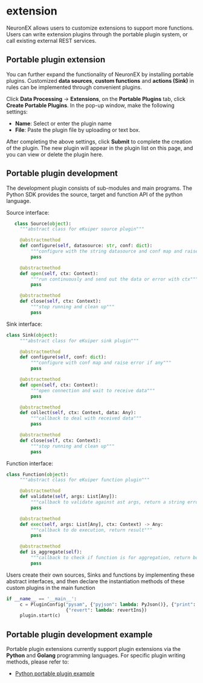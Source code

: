 # extension

NeuronEX allows users to customize extensions to support more functions. Users can write extension plugins through the portable plugin system, or call existing external REST services.


## Portable plugin extension

You can further expand the functionality of NeuronEX by installing portable plugins. Customized **data sources**, **custom functions** and **actions (Sink)** in rules can be implemented through convenient plugins.

Click **Data Processing** -> **Extensions**, on the **Portable Plugins** tab, click **Create Portable Plugins**. In the pop-up window, make the following settings:

- **Name**: Select or enter the plugin name
- **File**: Paste the plugin file by uploading or text box.

After completing the above settings, click **Submit** to complete the creation of the plugin. The new plugin will appear in the plugin list on this page, and you can view or delete the plugin here.

## Portable plugin development

The development plugin consists of sub-modules and main programs. The Python SDK provides the source, target and function API of the python language.

Source interface:

```python
   class Source(object):
     """abstract class for eKuiper source plugin"""

     @abstractmethod
     def configure(self, datasource: str, conf: dict):
         """configure with the string datasource and conf map and raise error if any"""
         pass

     @abstractmethod
     def open(self, ctx: Context):
         """run continuously and send out the data or error with ctx"""
         pass

     @abstractmethod
     def close(self, ctx: Context):
         """stop running and clean up"""
         pass
```

Sink interface:

```python
class Sink(object):
     """abstract class for eKuiper sink plugin"""

     @abstractmethod
     def configure(self, conf: dict):
         """configure with conf map and raise error if any"""
         pass

     @abstractmethod
     def open(self, ctx: Context):
         """open connection and wait to receive data"""
         pass

     @abstractmethod
     def collect(self, ctx: Context, data: Any):
         """callback to deal with received data"""
         pass

     @abstractmethod
     def close(self, ctx: Context):
         """stop running and clean up"""
         pass
```

Function interface:

```python
class Function(object):
     """abstract class for eKuiper function plugin"""

     @abstractmethod
     def validate(self, args: List[Any]):
         """callback to validate against ast args, return a string error or empty string"""
         pass

     @abstractmethod
     def exec(self, args: List[Any], ctx: Context) -> Any:
         """callback to do execution, return result"""
         pass

     @abstractmethod
     def is_aggregate(self):
         """callback to check if function is for aggregation, return bool"""
         pass
```

Users create their own sources, Sinks and functions by implementing these abstract interfaces, and then declare the instantiation methods of these custom plugins in the main function

```python
if __name__ == '__main__':
     c = PluginConfig("pysam", {"pyjson": lambda: PyJson()}, {"print": lambda: PrintSink()},
                      {"revert": lambda: revertIns})
     plugin.start(c)
```

## Portable plugin development example

Portable plugin extensions currently support plugin extensions via the **Python** and **Golang** programming languages. For specific plugin writing methods, please refer to:

- [Python portable plugin example](portable_python.md)

